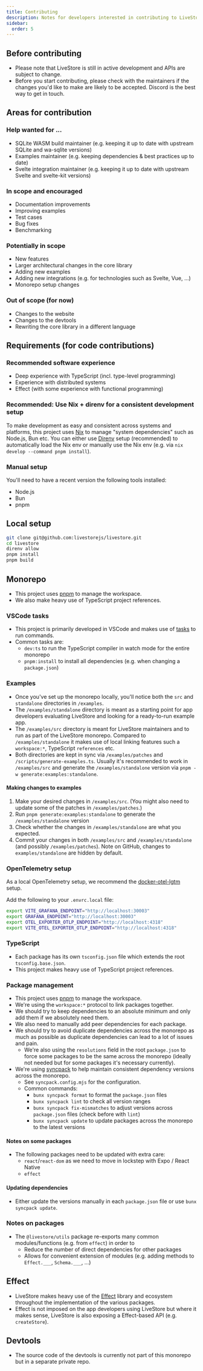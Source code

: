 ```yaml
---
title: Contributing
description: Notes for developers interested in contributing to LiveStore.
sidebar:
  order: 5
---
```


## Before contributing

- Please note that LiveStore is still in active development and APIs are subject to change.
- Before you start contributing, please check with the maintainers if the changes you'd like to make are likely to be accepted. Discord is the best way to get in touch.

## Areas for contribution

### Help wanted for ...

- SQLite WASM build maintainer (e.g. keeping it up to date with upstream SQLite and wa-sqlite versions)
- Examples maintainer (e.g. keeping dependencies & best practices up to date)
- Svelte integration maintainer (e.g. keeping it up to date with upstream Svelte and svelte-kit versions)

### In scope and encouraged

- Documentation improvements
- Improving examples
- Test cases
- Bug fixes
- Benchmarking

### Potentially in scope

- New features
- Larger architectural changes in the core library
- Adding new examples
- Adding new integrations (e.g. for technologies such as Svelte, Vue, ...)
- Monorepo setup changes

### Out of scope (for now)

- Changes to the website
- Changes to the devtools
- Rewriting the core library in a different language

## Requirements (for code contributions)

### Recommended software experience

- Deep experience with TypeScript (incl. type-level programming)
- Experience with distributed systems
- Effect (with some experience with functional programming)

### Recommended: Use Nix + direnv for a consistent development setup

To make development as easy and consistent across systems and platforms, this project uses [Nix](https://zero-to-nix.com/) to manage "system dependencies" such as Node.js, Bun etc. You can either use [Direnv](https://direnv.net) setup (recommended) to automatically load the Nix env or manually use the Nix env (e.g. via `nix develop --command pnpm install`).

### Manual setup

You'll need to have a recent version the following tools installed:

- Node.js
- Bun
- pnpm

## Local setup

```bash
git clone git@github.com:livestorejs/livestore.git
cd livestore
direnv allow
pnpm install
pnpm build
```

## Monorepo

- This project uses [pnpm](https://pnpm.io/) to manage the workspace.
- We also make heavy use of TypeScript project references.

### VSCode tasks

- This project is primarily developed in VSCode and makes use of [tasks](https://code.visualstudio.com/docs/editor/tasks) to run commands.
- Common tasks are:
  - `dev:ts` to run the TypeScript compiler in watch mode for the entire monorepo
  - `pnpm:install` to install all dependencies (e.g. when changing a `package.json`)

### Examples

- Once you've set up the monorepo locally, you'll notice both the `src` and `standalone` directories in `/examples`.
- The `/examples/standalone` directory is meant as a starting point for app developers evaluating LiveStore and looking for a ready-to-run example app.
- The `/examples/src` directory is meant for LiveStore maintainers and to run as part of the LiveStore monorepo. Compared to `/examples/standalone` it makes use of local linking features such a `workspace:*`, TypeScript `references` etc.
- Both directories are kept in sync via `/examples/patches` and `/scripts/generate-examples.ts`. Usually it's recommended to work in `/examples/src` and generate the `/examples/standalone` version via `pnpm -w generate:examples:standalone`.

#### Making changes to examples

1. Make your desired changes in `/examples/src`. (You might also need to update some of the patches in `/examples/patches`.)
2. Run `pnpm generate:examples:standalone` to generate the `/examples/standalone` version
3. Check whether the changes in `/examples/standalone` are what you expected.
4. Commit your changes in both `/examples/src` and `/examples/standalone` (and possibly `/examples/patches`). Note on GitHub, changes to `examples/standalone` are hidden by default.

### OpenTelemetry setup

As a local OpenTelemetry setup, we recommend the [docker-otel-lgtm](https://github.com/grafana/docker-otel-lgtm) setup.

Add the following to your `.envrc.local` file:

```bash
export VITE_GRAFANA_ENDPOINT="http://localhost:30003"
export GRAFANA_ENDPOINT="http://localhost:30003"
export OTEL_EXPORTER_OTLP_ENDPOINT="http://localhost:4318"
export VITE_OTEL_EXPORTER_OTLP_ENDPOINT="http://localhost:4318"
```

### TypeScript

- Each package has its own `tsconfig.json` file which extends the root `tsconfig.base.json`.
- This project makes heavy use of TypeScript project references.

### Package management

- This project uses [pnpm](https://pnpm.io/) to manage the workspace.
- We're using the `workspace:*` protocol to link packages together.
- We should try to keep dependencies to an absolute minimum and only add them if we absolutely need them.
- We also need to manually add peer dependencies for each package.
- We should try to avoid duplicate dependencies across the monorepo as much as possible as duplicate dependencies can lead to a lot of issues and pain.
  - We're also using the `resolutions` field in the root `package.json` to force some packages to be the same across the monorepo (ideally not needed but for some packages it's necessary currently).
- We're using [syncpack](https://github.com/JamieMason/syncpack) to help maintain consistent dependency versions across the monorepo.
  - See `syncpack.config.mjs` for the configuration.
  - Common commands:
    - `bunx syncpack format` to format the `package.json` files
    - `bunx syncpack lint` to check all version ranges
    - `bunx syncpack fix-mismatches` to adjust versions across `package.json` files (check before with `lint`)
    - `bunx syncpack update` to update packages across the monorepo to the latest versions

#### Notes on some packages

- The following packages need to be updated with extra care:
  - `react`/`react-dom` as we need to move in lockstep with Expo / React Native
  - `effect`

#### Updating dependencies

- Either update the versions manually in each `package.json` file or use `bunx syncpack update`.

### Notes on packages

- The `@livestore/utils` package re-exports many common modules/functions (e.g. from `effect`) in order to
  - Reduce the number of direct dependencies for other packages
  - Allows for convenient extension of modules (e.g. adding methods to `Effect.___`, `Schema.___`, ...)

## Effect

- LiveStore makes heavy use of the [Effect](https://effect.website) library and ecosystem throughout the implementation of the various packages.
- Effect is not imposed on the app developers using LiveStore but where it makes sense, LiveStore is also exposing a Effect-based API (e.g. `createStore`).

## Devtools

- The source code of the devtools is currently not part of this monorepo but in a separate private repo.
